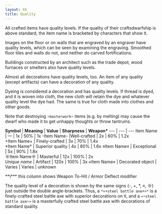 ```yaml
---
layout: kb
title: Quality
---
```


All crafted items have quality levels. If the quality of their craftsdwarfship is above standard, the item name is bracketed by characters that show it.

Images on the floor or on walls that are engraved by an engraver have quality levels, which can be seen by examining the engraving. Smoothed floor tiles and walls do not, and neither do carved fortifications.

Buildings constructed by an architect such as the trade depot, wood furnaces or smelters also have quality levels.

Almost all decorations have quality levels, too. An item of any quality (except artifacts) can have a decoration of any quality. 

Dyeing is considered a decoration and has quality levels. If thread is dyed, and it is woven into cloth, the new cloth will retain the dye and whatever quality level the dye had. The same is true for cloth made into clothes and other goods.

Note that destroying `☼masterwork☼` items (e.g. by melting) may cause the dwarf who made it to get unhappy thoughts or throw tantrums.

**Symbol** | **Meaning** | **Value** | **Sharpness** | **Weapon\***
--- | --- | ---
Item Name | — | 1x | 50% | 1x
-Item Name- |Well-crafted | 2x | 60% | 1.2x		
+Item Name+	| Finely-crafted | 3x | 70% | 1.4x		
\*Item Name\* | Superior quality | 4x | 80% | 1.6x
≡Item Name≡ | Exceptional | 5x | 90% | 1.8x		
☼Item Name☼ | Masterful | 12x | 100% | 2x		
*Unique name* | Artifact | 120x | 100% | 3x	
«Item Name» | Decorated object | Varies | Varies | unknown

<p></p>**\*** this column shows Weapon To-Hit / Armor Deflect modifier

The quality level of a decoration is shown by the same signs (-, +, \*, ≡, ☼) just outside the double angle-brackets. Thus, a `*«+steel battle axe+»*` is a finely-crafted steel battle axe with superior decorations on it, and a `«☼steel battle axe☼»` is a masterfully crafted steel battle axe with decorations of standard quality.